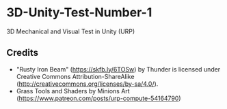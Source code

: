 # 3D-Unity-Test-Number-1
3D Mechanical and Visual Test in Unity (URP)

Credits
------------------------------
 - "Rusty Iron Beam" (https://skfb.ly/6TOSw) by Thunder is licensed under Creative Commons Attribution-ShareAlike (http://creativecommons.org/licenses/by-sa/4.0/).
 - Grass Tools and Shaders by Minions Art (https://www.patreon.com/posts/urp-compute-54164790)
